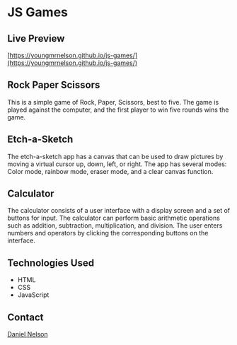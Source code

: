 # JS Games

## Live Preview

[https://youngmrnelson.github.io/js-games/](https://youngmrnelson.github.io/js-games/)

## Rock Paper Scissors

This is a simple game of Rock, Paper, Scissors, best to five. The game is played against the computer, and the first player to win five rounds wins the game.

## Etch-a-Sketch

The etch-a-sketch app has a canvas that can be used to draw pictures by moving a virtual cursor up, down, left, or right. The app has several modes: Color mode, rainbow mode, eraser mode, and a clear canvas function.

## Calculator

The calculator consists of a user interface with a display screen and a set of buttons for input. The calculator can perform basic arithmetic operations such as addition, subtraction, multiplication, and division. The user enters numbers and operators by clicking the corresponding buttons on the interface.

## Technologies Used

- HTML
- CSS
- JavaScript

## Contact

[Daniel Nelson](https://www.linkedin.com/in/daniel-nelson-9151a6212/)
